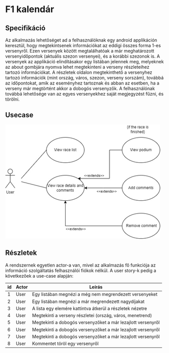 # F1 kalendár

## Specifikáció

Az alkalmazás lehetőséget ad a felhasználóknak egy android applikáción keresztül, hogy megtekintsenek információkat az eddigi összes forma 1-es versenyről. Ezen versenyek között megtalálhatóak a már meghatározott versenyidőpontok (aktuális szezon versenyei), és a korábbi szezonok is. A versenyek az applikáció elindításakor egy listában jelennek meg, melyeknek az about gombjára nyomva lehet megtekinteni a verseny részleteihez tartozó információkat. A részletek oldalon megtekinthető a versenyhez tartozó információk (mint ország, város, szezon, verseny sorszám), továbbá az időpontokat, amik az eseményhez tartoznak és abban az esetben, ha a verseny már megtörtént akkor a dobogós versenyzők. A felhasználónak továbbá lehetősége van az egyes versenyekhez saját megjegyzést fűzni, és törölni.

## Usecase

![Usecase](Spec/specification/res/usecase.jpg)

## Részletek

A rendszernek egyetlen actor-a van, mivel az alkalmazás fő funkciója az információ szolgáltatás 
felhasználói fiókok nélkül. A user story-k pedig a következőek a use-case alapján:


| id | Actor | Leírás |
|----|-------|--------|
| 1 | User | Egy listában megnézi a még nem megrendezett versenyeket |
| 2 | User | Egy listában megnézi a már megrendezett nagydíjakat |
| 3 | User | A lista egy elemére kattintva átkerül a részletek nézetre|
| 4 | User | Megtekinti a verseny részletei (ország, város, menetrend)|
| 5 | User | Megtekinti a dobogós versenyzőket a már lezajlott versenyről|
| 6 | User | Megtekinti a dobogós versenyzőket a már lezajlott versenyről|
| 7 | User | Megtekinti a dobogós versenyzőket a már lezajlott versenyről|
| 8 | User | Kommentet töröl egy versenyről|
